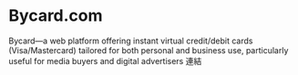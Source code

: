 # Bycard.com
Bycard—a web platform offering instant virtual credit/debit cards (Visa/Mastercard) tailored for both personal and business use, particularly useful for media buyers and digital advertisers 連結
